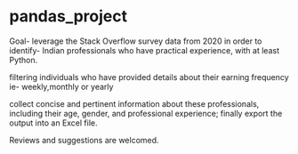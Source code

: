 # pandas_project

Goal- leverage the Stack Overflow survey data from 2020 in order to identify-
Indian professionals who have practical experience, with at least Python.

filtering individuals who have provided details about their earning frequency ie- weekly,monthly or yearly

collect concise and pertinent information about these professionals, including their age, gender, and professional experience; finally export the output into an Excel file.

Reviews and suggestions are welcomed.
